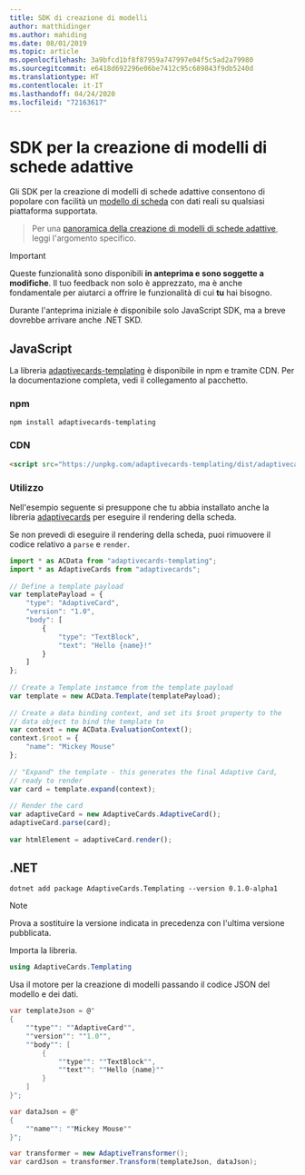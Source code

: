 ```yaml
---
title: SDK di creazione di modelli
author: matthidinger
ms.author: mahiding
ms.date: 08/01/2019
ms.topic: article
ms.openlocfilehash: 3a9bfcd1bf8f87959a747997e04f5c5ad2a79980
ms.sourcegitcommit: e6418d692296e06be7412c95c689843f9db5240d
ms.translationtype: HT
ms.contentlocale: it-IT
ms.lasthandoff: 04/24/2020
ms.locfileid: "72163617"
---
```

# <a name="adaptive-card-templating-sdks"></a>SDK per la creazione di modelli di schede adattive

Gli SDK per la creazione di modelli di schede adattive consentono di popolare con facilità un [modello di scheda](language.md) con dati reali su qualsiasi piattaforma supportata.

> Per una [panoramica della creazione di modelli di schede adattive](index.md), leggi l'argomento specifico.

> [!IMPORTANT] 
> 
> Queste funzionalità sono disponibili **in anteprima e sono soggette a modifiche**. Il tuo feedback non solo è apprezzato, ma è anche fondamentale per aiutarci a offrire le funzionalità di cui **tu** hai bisogno.
> 
> Durante l'anteprima iniziale è disponibile solo JavaScript SDK, ma a breve dovrebbe arrivare anche .NET SKD.

## <a name="javascript"></a>JavaScript

La libreria [adaptivecards-templating](https://www.npmjs.com/package/adaptivecards-templating) è disponibile in npm e tramite CDN. Per la documentazione completa, vedi il collegamento al pacchetto.

### <a name="npm"></a>npm

```console
npm install adaptivecards-templating
```

### <a name="cdn"></a>CDN

```html
<script src="https://unpkg.com/adaptivecards-templating/dist/adaptivecards-templating.min.js"></script>
``` 

### <a name="usage"></a>Utilizzo

Nell'esempio seguente si presuppone che tu abbia installato anche la libreria [adaptivecards](https://www.npmjs.com/package/adaptivecards) per eseguire il rendering della scheda. 

Se non prevedi di eseguire il rendering della scheda, puoi rimuovere il codice relativo a `parse` e `render`. 

```js
import * as ACData from "adaptivecards-templating";
import * as AdaptiveCards from "adaptivecards";
 
// Define a template payload
var templatePayload = {
    "type": "AdaptiveCard",
    "version": "1.0",
    "body": [
        {
            "type": "TextBlock",
            "text": "Hello {name}!"
        }
    ]
};
 
// Create a Template instamce from the template payload
var template = new ACData.Template(templatePayload);
 
// Create a data binding context, and set its $root property to the
// data object to bind the template to
var context = new ACData.EvaluationContext();
context.$root = {
    "name": "Mickey Mouse"
};
 
// "Expand" the template - this generates the final Adaptive Card,
// ready to render
var card = template.expand(context);
 
// Render the card
var adaptiveCard = new AdaptiveCards.AdaptiveCard();
adaptiveCard.parse(card);
 
var htmlElement = adaptiveCard.render();
```

## <a name="net"></a>.NET 

```console
dotnet add package AdaptiveCards.Templating --version 0.1.0-alpha1
```

> [!NOTE]
>
> Prova a sostituire la versione indicata in precedenza con l'ultima versione pubblicata.

Importa la libreria. 

```cs
using AdaptiveCards.Templating
```

Usa il motore per la creazione di modelli passando il codice JSON del modello e dei dati.

```cs
var templateJson = @"
{
    ""type"": ""AdaptiveCard"",
    ""version"": ""1.0"",
    ""body"": [
        {
            ""type"": ""TextBlock"",
            ""text"": ""Hello {name}""
        }
    ]
}";

var dataJson = @"
{
    ""name"": ""Mickey Mouse""
}";

var transformer = new AdaptiveTransformer();
var cardJson = transformer.Transform(templateJson, dataJson);
```
